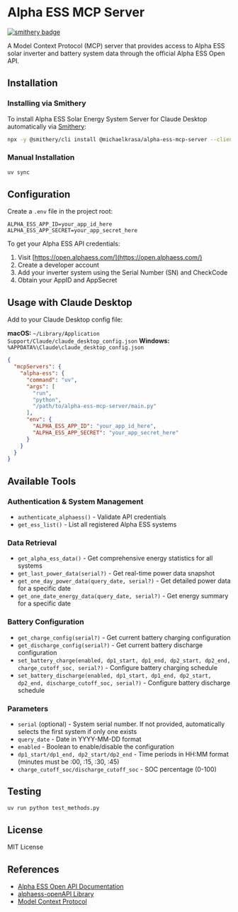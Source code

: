 # Alpha ESS MCP Server

[![smithery badge](https://smithery.ai/badge/@michaelkrasa/alpha-ess-mcp-server)](https://smithery.ai/server/@michaelkrasa/alpha-ess-mcp-server)

A Model Context Protocol (MCP) server that provides access to Alpha ESS solar inverter and battery system data through the official Alpha ESS Open API.

## Installation

### Installing via Smithery

To install Alpha ESS Solar Energy System Server for Claude Desktop automatically via [Smithery](https://smithery.ai/server/@michaelkrasa/alpha-ess-mcp-server):

```bash
npx -y @smithery/cli install @michaelkrasa/alpha-ess-mcp-server --client claude
```

### Manual Installation
```bash
uv sync
```

## Configuration

Create a `.env` file in the project root:

```env
ALPHA_ESS_APP_ID=your_app_id_here
ALPHA_ESS_APP_SECRET=your_app_secret_here
```

To get your Alpha ESS API credentials:
1. Visit [https://open.alphaess.com/](https://open.alphaess.com/)
2. Create a developer account
3. Add your inverter system using the Serial Number (SN) and CheckCode
4. Obtain your AppID and AppSecret

## Usage with Claude Desktop

Add to your Claude Desktop config file:

**macOS:** `~/Library/Application Support/Claude/claude_desktop_config.json`
**Windows:** `%APPDATA%\Claude\claude_desktop_config.json`

```json
{
  "mcpServers": {
    "alpha-ess": {
      "command": "uv",
      "args": [
        "run",
        "python",
        "/path/to/alpha-ess-mcp-server/main.py"
      ],
      "env": {
        "ALPHA_ESS_APP_ID": "your_app_id_here",
        "ALPHA_ESS_APP_SECRET": "your_app_secret_here"
      }
    }
  }
}
```

## Available Tools

### Authentication & System Management
- `authenticate_alphaess()` - Validate API credentials
- `get_ess_list()` - List all registered Alpha ESS systems

### Data Retrieval
- `get_alpha_ess_data()` - Get comprehensive energy statistics for all systems
- `get_last_power_data(serial?)` - Get real-time power data snapshot
- `get_one_day_power_data(query_date, serial?)` - Get detailed power data for a specific date
- `get_one_date_energy_data(query_date, serial?)` - Get energy summary for a specific date

### Battery Configuration
- `get_charge_config(serial?)` - Get current battery charging configuration
- `get_discharge_config(serial?)` - Get current battery discharge configuration
- `set_battery_charge(enabled, dp1_start, dp1_end, dp2_start, dp2_end, charge_cutoff_soc, serial?)` - Configure battery charging schedule
- `set_battery_discharge(enabled, dp1_start, dp1_end, dp2_start, dp2_end, discharge_cutoff_soc, serial?)` - Configure battery discharge schedule

### Parameters
- `serial` (optional) - System serial number. If not provided, automatically selects the first system if only one exists
- `query_date` - Date in YYYY-MM-DD format
- `enabled` - Boolean to enable/disable the configuration
- `dp1_start/dp1_end, dp2_start/dp2_end` - Time periods in HH:MM format (minutes must be :00, :15, :30, :45)
- `charge_cutoff_soc/discharge_cutoff_soc` - SOC percentage (0-100)

## Testing

```bash
uv run python test_methods.py
```

## License

MIT License

## References

- [Alpha ESS Open API Documentation](https://open.alphaess.com/developmentManagement/apiList)
- [alphaess-openAPI Library](https://github.com/CharlesGillanders/alphaess-openAPI)
- [Model Context Protocol](https://modelcontextprotocol.io/)
